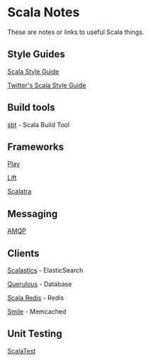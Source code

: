 # Scala Notes

These are notes or links to useful Scala things.

## Style Guides

[Scala Style Guide](http://docs.scala-lang.org/style/)

[Twitter's Scala Style Guide](http://twitter.github.io/effectivescala/)

## Build tools

[sbt](http://www.scala-sbt.org) - Scala Build Tool

## Frameworks

[Play](http://www.playframework.com)

[Lift](http://liftweb.net)

[Scalatra](http://www.scalatra.org)

## Messaging

[AMQP](http://www.javacodegeeks.com/2012/04/connect-to-rabbitmq-amqp-using-scala.html)

## Clients

[Scalastics](https://github.com/bsadeh/scalastic) - ElasticSearch

[Querulous](https://github.com/nkallen/querulous) - Database

[Scala Redis](https://github.com/acrosa/scala-redis) - Redis

[Smile](https://github.com/robey/smile) - Memcached

## Unit Testing

[ScalaTest](http://www.scalatest.org)
